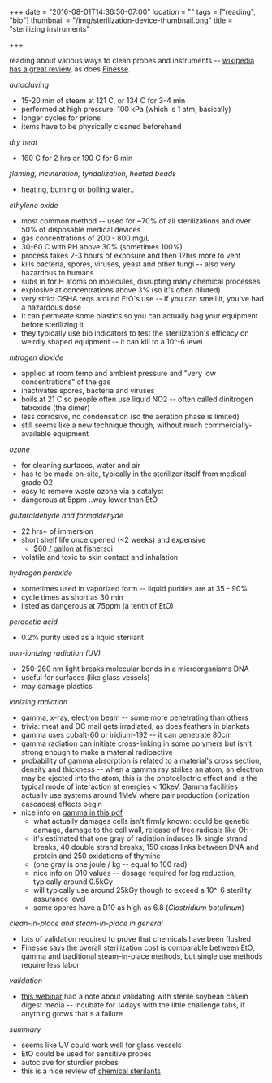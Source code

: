 +++
date = "2016-08-01T14:36:50-07:00"
location = ""
tags = ["reading", "bio"]
thumbnail = "/img/sterilization-device-thumbnail.png"
title = "sterilizing instruments"

+++

reading about various ways to clean probes and instruments --
[wikipedia has a great review](https://en.wikipedia.org/wiki/Sterilization),
as does [Finesse](http://www.finesse.com/media/121750/Finesse.TruFluor.ApNote.3.042408.pdf).

<!--more-->

*autoclaving*

* 15-20 min of steam at 121 C, or 134 C for 3-4 min
* performed at high pressure: 100 kPa (which is 1 atm, basically)
* longer cycles for prions
* items have to be physically cleaned beforehand


*dry heat*

* 160 C for 2 hrs or 190 C for 6 min


*flaming, incineration, tyndalization, heated beads*

* heating, burning or boiling water..


*ethylene oxide*

* most common method -- used for ~70% of all sterilizations and over 50% of disposable medical devices
* gas concentrations of 200 - 800 mg/L
* 30-60 C with RH above 30% (sometimes 100%)
* process takes 2-3 hours of exposure and then 12hrs more to vent
* kills bacteria, spores, viruses, yeast and other fungi -- also very hazardous to humans
* subs in for H atoms on molecules, disrupting many chemical processes
* explosive at concentrations above 3% (so it's often diluted)
* very strict OSHA reqs around EtO's use -- if you can smell it, you've had a hazardous dose
* it can permeate some plastics so you can actually bag your equipment before sterilizing it
* they typically use bio indicators to test the sterilization's efficacy on weirdly shaped equipment --
it can kill to a 10^-6 level


*nitrogen dioxide*

* applied at room temp and ambient pressure and "very low concentrations" of the gas
* inactivates spores, bacteria and viruses
* boils at 21 C so people often use liquid NO2 -- often called dinitrogen tetroxide (the dimer)
* less corrosive, no condensation (so the aeration phase is limited)
* still seems like a new technique though, without much commercially-available equipment


*ozone*

* for cleaning surfaces, water and air
* has to be made on-site, typically in the sterilizer itself from medical-grade O2
* easy to remove waste ozone via a catalyst
* dangerous at 5ppm ..way lower than EtO


*glutaraldehyde and formaldehyde*

* 22 hrs+ of immersion
* short shelf life once opened (<2 weeks) and expensive
  * [$60 / gallon at fishersci](https://www.fishersci.com/shop/products/contec-sporicidin-sterilizing-high-level-disinfecting-solution-3/p-3829034#tab1)
* volatile and toxic to skin contact and inhalation


*hydrogen peroxide*

* sometimes used in vaporized form -- liquid purities are at 35 - 90%
* cycle times as short as 30 min
* listed as dangerous at 75ppm (a tenth of EtO)


*peracetic acid*

* 0.2% purity used as a liquid sterilant


*non-ionizing radiation (UV)*

* 250-260 nm light breaks molecular bonds in a microorganisms DNA
* useful for surfaces (like glass vessels)
* may damage plastics


*ionizing radiation*

* gamma, x-ray, electron beam -- some more penetrating than others
* trivia: meat and DC mail gets irradiated, as does feathers in blankets
* gamma uses cobalt-60 or iridium-192 -- it can penetrate 80cm
* gamma radiation can initiate cross-linking in some polymers
but isn't strong enough to make a material radioactive
* probability of gamma absorption is related to a material's cross section, density and thickness --
when a gamma ray strikes an atom, an electron may be ejected into the atom,
this is the photoelectric effect and is the typical mode of interaction
at energies < 10keV.
Gamma facilities actually use systems around 1MeV where pair production (ionization cascades) effects begin
* nice info on [gamma in this pdf](http://cdn.intechopen.com/pdfs/32842/InTech-Sterilization_by_gamma_irradiation.pdf)
  * what actually damages cells isn't firmly known: could be genetic damage,
  damage to the cell wall, release of free radicals like OH-
  * it's estimated that one gray of radiation induces 1k single strand breaks,
  40 double strand breaks, 150 cross links between DNA and protein and 250 oxidations of thymine
  * (one gray is one joule / kg -- equal to 100 rad)
  * nice info on D10 values -- dosage required for log reduction, typically around 0.5kGy
  * will typically use around 25kGy though to exceed a 10^-6 sterility assurance level
  * some spores have a D10 as high as 6.8 (*Clostridium botulinum*)


*clean-in-place and steam-in-place in general*

* lots of validation required to prove that chemicals have been flushed
* Finesse says the overall sterilization cost is comparable
between EtO, gamma and traditional steam-in-place methods,
but single use methods require less labor


*validation*

* [this webinar](https://youtu.be/enWzaJGUD6w?t=49m36s) had a note about
validating with sterile soybean casein digest media --
incubate for 14days with the little challenge tabs, if anything grows that's a failure


*summary*

* seems like UV could work well for glass vessels
* EtO could be used for sensitive probes
* autoclave for sturdier probes
* this is a nice review of [chemical sterilants](http://www.ncbi.nlm.nih.gov/pmc/articles/PMC99773/)
